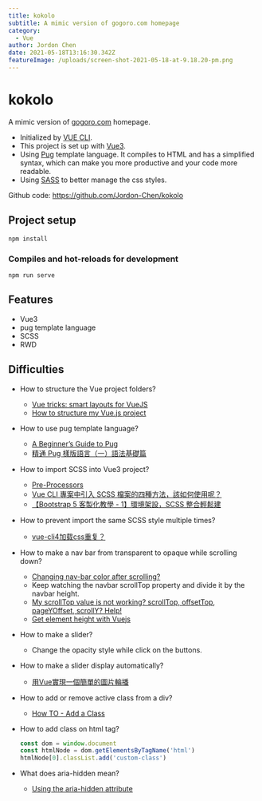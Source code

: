 ```yaml
---
title: kokolo
subtitle: A mimic version of gogoro.com homepage
category:
  - Vue
author: Jordon Chen
date: 2021-05-18T13:16:30.342Z
featureImage: /uploads/screen-shot-2021-05-18-at-9.18.20-pm.png
---
```

# kokolo

A mimic version of [gogoro.com](http://gogoro.com/) homepage.

* Initialized by [VUE CLI](https://cli.vuejs.org/).
* This project is set up with [Vue3](https://v3.vuejs.org/).
* Using [Pug](https://github.com/pugjs/pug) template language. It compiles to HTML and has a simplified syntax, which can make you more productive and your code more readable.
* Using [SASS](https://sass-lang.com/) to better manage the css styles.

Github code: <https://github.com/Jordon-Chen/kokolo>

## Project setup

```
npm install
```

### Compiles and hot-reloads for development

```
npm run serve
```

## Features

* Vue3
* pug template language
* SCSS
* RWD

## Difficulties

* How to structure the Vue project folders?

  * [Vue tricks: smart layouts for VueJS](https://itnext.io/vue-tricks-smart-layouts-for-vuejs-5c61a472b69b)
  * [How to structure my Vue.js project](https://itnext.io/how-to-structure-my-vue-js-project-e4468db005ac)
* How to use pug template language?

  * [A Beginner’s Guide to Pug](https://www.sitepoint.com/a-beginners-guide-to-pug/)
  * [精通 Pug 樣版語言（一）語法基礎篇](https://www.shirohana.me/blog/articles/2020-mastery-pug-template-engine/)
* How to import SCSS into Vue3 project?

  * [Pre-Processors](https://cli.vuejs.org/guide/css.html#pre-processors)
  * [Vue CLI 專案中引入 SCSS 檔案的四種方法，該如何使用呢？](https://medium.com/unalai/vue-%E5%B0%88%E6%A1%88%E4%B8%AD%E5%BC%95%E5%85%A5-scss-%E6%AA%94%E6%A1%88%E7%9A%84%E5%9B%9B%E7%A8%AE%E6%96%B9%E6%B3%95-%E8%A9%B2%E5%A6%82%E4%BD%95%E4%BD%BF%E7%94%A8%E5%91%A2-9babcd3a4ef1)
  * [【Bootstrap 5 客製化教學 - 1】環境架設，SCSS 整合輕鬆建](https://www.youtube.com/watch?v=UMneQfzlz4Y)
* How to prevent import the same SCSS style multiple times?

  * [vue-cli4加载css重复？](https://guguji5.github.io/vue-cli4%E5%8A%A0%E8%BD%BDcss%E9%87%8D%E5%A4%8D%EF%BC%9F/)
* How to make a nav bar from transparent to opaque while scrolling down?

  * [Changing nav-bar color after scrolling?](https://stackoverflow.com/questions/23706003/changing-nav-bar-color-after-scrolling)
  * Keep watching the navbar scrollTop property and divide it by the navbar height.
  * [My scrollTop value is not working? scrollTop, offsetTop, pageYOffset, scrollY? Help!](https://medium.com/@daniwhkim/how-do-i-get-set-top-position-of-elements-scrolltop-offsettop-pageyoffset-scrolly-help-275a7ada5569)
  * [Get element height with Vuejs](https://stackoverflow.com/questions/44948714/get-element-height-with-vuejs/44949482)
* How to make a slider?

  * Change the opacity style while click on the buttons.
* How to make a slider display automatically?

  * [用Vue實現一個簡單的圖片輪播](https://codingnote.cc/zh-tw/p/156861/)
* How to add or remove active class from a div?

  * [How TO - Add a Class](https://www.w3schools.com/howto/howto_js_add_class.asp)
* How to add class on html tag?

  ```jsx
  const dom = window.document
  const htmlNode = dom.getElementsByTagName('html')
  htmlNode[0].classList.add('custom-class')
  ```
* What does aria-hidden mean?

  * [Using the aria-hidden attribute](https://developer.mozilla.org/en-US/docs/Web/Accessibility/ARIA/ARIA_Techniques/Using_the_aria-hidden_attribute)